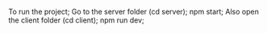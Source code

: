 To run the project;
Go to the server folder (cd server);
npm start;
Also open the client folder (cd client);
npm run dev;
